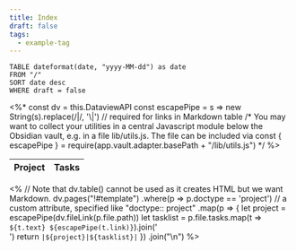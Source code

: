 ```yaml
---
title: Index
draft: false
tags:
  - example-tag
---
```

```dataview
TABLE dateformat(date, "yyyy-MM-dd") as date
FROM "/"
SORT date desc
WHERE draft = false
```


<%*
const dv = this.DataviewAPI
const escapePipe = s => new String(s).replace(/\|/, '\\|') // required for links in Markdown table
/*
  You may want to collect your utilities in a central Javascript module below
  the Obsidian vault, e.g. in a file lib/utils.js.
  The file can be included via
    const { escapePipe } = require(app.vault.adapter.basePath + "/lib/utils.js")
*/
%>

| Project | Tasks |
| ------- | ----- |
<%
// Note that dv.table() cannot be used as it creates HTML but we want Markdown.
dv.pages("!#template")
  .where(p => p.doctype == 'project') // a custom attribute, specified like "doctype:: project"
  .map(p => {
    let project = escapePipe(dv.fileLink(p.file.path))
    let tasklist = p.file.tasks.map(t => `${t.text} ${escapePipe(t.link)}`).join('<br>')
    return `|${project}|${tasklist}|`
  })
  .join("\n")
%>